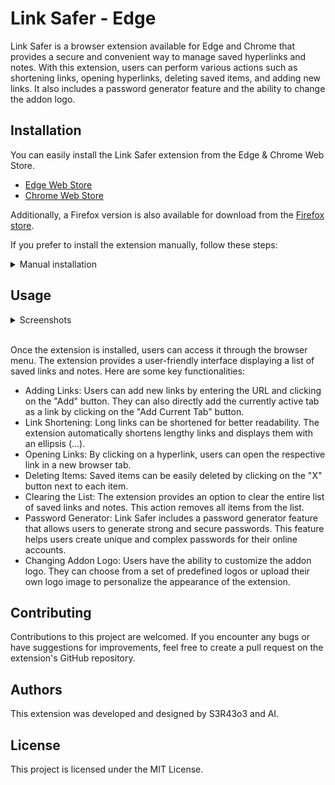 # Link Safer - Edge

Link Safer is a browser extension available for Edge and Chrome that provides a secure and convenient way to manage saved hyperlinks and notes. With this extension, users can perform various actions such as shortening links, opening hyperlinks, deleting saved items, and adding new links. It also includes a password generator feature and the ability to change the addon logo.

## Installation

You can easily install the Link Safer extension from the Edge & Chrome Web Store.

- [Edge Web Store](https://microsoftedge.microsoft.com/addons/detail/link-safer/abc123def456)
- [Chrome Web Store](https://chrome.google.com/webstore/detail/link-safer/abc123def456)

Additionally, a Firefox version is also available for download from the [Firefox store](https://addons.mozilla.org/de/firefox/addon/linksafer/?utm_source=addons.mozilla.org&utm_medium=referral&utm_content=search).

If you prefer to install the extension manually, follow these steps:

<details>
    <summary>Manual installation</summary>
    <br>

1. Go to the [release section](https://github.com/sera619/EdgeAddon/releases) of the extension's GitHub repository.
2. Download the latest release.
3. Open your browser and navigate to the browser or extension settings.
4. Look for the option to install an extension from a file.
5. Select the path to the downloaded zip file.
6. Click install, and the extension should be ready to use.

</details>

## Usage

<details>
    <summary>Screenshots</summary>
    <br>

- Addon Preview
- Option Preview
- Password Generator Preview

</details>
<br>

Once the extension is installed, users can access it through the browser menu. The extension provides a user-friendly interface displaying a list of saved links and notes. Here are some key functionalities:

- Adding Links: Users can add new links by entering the URL and clicking on the "Add" button. They can also directly add the currently active tab as a link by clicking on the "Add Current Tab" button.
- Link Shortening: Long links can be shortened for better readability. The extension automatically shortens lengthy links and displays them with an ellipsis (...).
- Opening Links: By clicking on a hyperlink, users can open the respective link in a new browser tab.
- Deleting Items: Saved items can be easily deleted by clicking on the "X" button next to each item.
- Clearing the List: The extension provides an option to clear the entire list of saved links and notes. This action removes all items from the list.
- Password Generator: Link Safer includes a password generator feature that allows users to generate strong and secure passwords. This feature helps users create unique and complex passwords for their online accounts.
- Changing Addon Logo: Users have the ability to customize the addon logo. They can choose from a set of predefined logos or upload their own logo image to personalize the appearance of the extension.

## Contributing

Contributions to this project are welcomed. If you encounter any bugs or have suggestions for improvements, feel free to create a pull request on the extension's GitHub repository.

## Authors

This extension was developed and designed by S3R43o3 and AI.

## License

This project is licensed under the MIT License.
